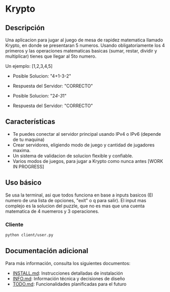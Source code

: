 # Krypto

## Descripción
Una aplicacion para jugar al juego de mesa de rapidez matematica llamado Krypto, en donde se presentaran 5 numeros. Usando obligatoriamente los 4 primeros y las operaciones matematicas basicas (sumar, restar, dividir y multiplicar) tienes que llegar al 5to numero. 

Un ejemplo: [1,2,3,4,5]
- Posible Solucion: "4+1-3-2"
+ Respuesta del Servidor: "CORRECTO"

- Posible Solucion: "2*4-3*1"
+ Respuesta del Servidor: "CORRECTO"

## Características
- Te puedes conectar al servidor principal usando IPv4 o IPv6 (depende de tu maquina)
- Crear servidores, eligiendo modo de juego y cantidad de jugadores maxima.
- Un sistema de validacion de solucion flexible y confiable.
- Varios modos de juegos, para jugar a Krypto como nunca antes [WORK IN PROGRESS]

## Uso básico
Se usa la terminal, asi que todos funciona en base a inputs basicos (El numero de una lista de opciones, "exit" o q para salir). El input mas complejo es la solucion del puzzle, que no es mas que una cuenta matematica de 4 nuemeros y 3 operaciones.

### Cliente
```bash
python client/user.py 
```

## Documentación adicional
Para más información, consulta los siguientes documentos:
- [INSTALL.md](INSTALL.md): Instrucciones detalladas de instalación
- [INFO.md](INFO.md): Información técnica y decisiones de diseño
- [TODO.md](TODO.md): Funcionalidades planificadas para el futuro
